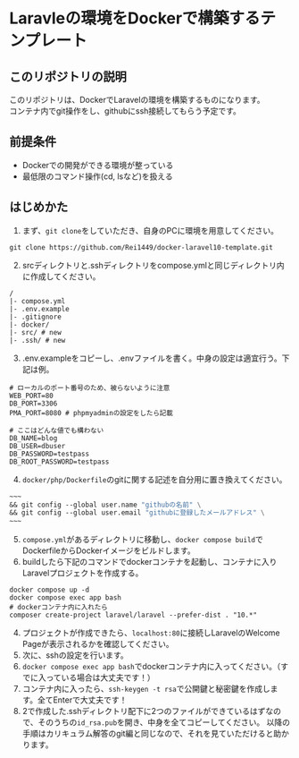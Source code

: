 # Laravleの環境をDockerで構築するテンプレート

## このリポジトリの説明
このリポジトリは、DockerでLaravelの環境を構築するものになります。  
コンテナ内でgit操作をし、githubにssh接続してもらう予定です。 

## 前提条件
- Dockerでの開発ができる環境が整っている
- 最低限のコマンド操作(cd, lsなど)を扱える

## はじめかた
1. まず、`git clone`をしていただき、自身のPCに環境を用意してください。
```
git clone https://github.com/Rei1449/docker-laravel10-template.git
```
2. srcディレクトリと.sshディレクトリをcompose.ymlと同じディレクトリ内に作成してください。
```
/
|- compose.yml
|- .env.example
|- .gitignore
|- docker/
|- src/ # new
|- .ssh/ # new
```
3. .env.exampleをコピーし、.envファイルを書く。中身の設定は適宜行う。下記は例。
```.env
# ローカルのポート番号のため、被らないように注意
WEB_PORT=80
DB_PORT=3306
PMA_PORT=8080 # phpmyadminの設定をしたら記載

# ここはどんな値でも構わない
DB_NAME=blog
DB_USER=dbuser
DB_PASSWORD=testpass
DB_ROOT_PASSWORD=testpass
```
4. `docker/php/Dockerfile`のgitに関する記述を自分用に置き換えてください。
```dockerfile
~~~
&& git config --global user.name "githubの名前" \
&& git config --global user.email "githubに登録したメールアドレス" \
~~~
```
5. `compose.yml`があるディレクトリに移動し、`docker compose build`でDockerfileからDockerイメージをビルドします。
8. buildしたら下記のコマンドでdockerコンテナを起動し、コンテナに入りLaravelプロジェクトを作成する。
```
docker compose up -d
docker compose exec app bash
# dockerコンテナ内に入れたら
composer create-project laravel/laravel --prefer-dist . "10.*"
```
4.  プロジェクトが作成できたら、`localhost:80`に接続しLaravelのWelcome Pageが表示されるかを確認してください。
5.  次に、sshの設定を行います。
6.  `docker compose exec app bash`でdockerコンテナ内に入ってください。（すでに入っている場合は大丈夫です！）
7.  コンテナ内に入ったら、`ssh-keygen -t rsa`で公開鍵と秘密鍵を作成します。全てEnterで大丈夫です！
8.  2で作成した.sshディレクトリ配下に2つのファイルができているはずなので、そのうちの`id_rsa.pub`を開き、中身を全てコピーしてください。
以降の手順はカリキュラム解答のgit編と同じなので、それを見ていただけると助かります。
